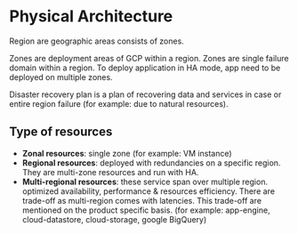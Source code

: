 # Physical Architecture

Region are geographic areas consists of zones.

Zones are deployment areas of GCP within a region.
Zones are single failure domain within a region.
To deploy application in HA mode, app need to be deployed on multiple zones.

Disaster recovery plan is a plan of recovering data and services in case or entire region failure (for example: due to natural resources).

## Type of resources

- **Zonal resources**: single zone (for example: VM instance)
- **Regional resources**: deployed with redundancies on a specific region. They are multi-zone resources and run with HA.
- **Multi-regional resources**: these service span over multiple region. optimized availability, performance & resources efficiency. There are trade-off as multi-region comes with latencies. This trade-off are mentioned on the product specific basis. (for example: app-engine, cloud-datastore, cloud-storage, google BigQuery)